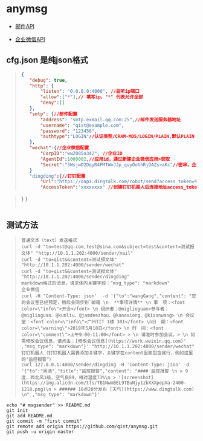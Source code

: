 # anymsg

- [邮件API](https://github.com/qist/anymsg/blob/master/email/README.md)

- [企业微信API](https://github.com/qist/anymsg/blob/master/wechat/README.md)

## cfg.json 是纯json格式

> ```json
>{
>    "debug": true,
>    "http": {
>        "listen": "0.0.0.0:4000", //监听ip端口
>        "allow":["*"],// 填写ip，"*" 代表允许全部
>        "deny":[]
>    },
>    "smtp": {//邮件配置
>        "address": "smtp.exmail.qq.com:25",//邮件发送服务器地址
>        "username": "qist@example.com",
>        "password": "123456",
>        "authtype":"LOGIN"//认证类型/CRAM-MD5/LOGIN/PLAIN,默认PLAIN
>    },
>    "wechat":{//企业微信配置
>        "CorpID":"ww2085a342", //企业ID
>        "AgentId":1000002,//应用id，通过新建企业微信应用>获取
>        "Secret":"5WsjwD2DqyR4PMTWnJJp_qvyOothRjDAZs>aKc"//密串，企业微信应用中可以得到
>    }
>    "dingding":{//钉钉配置
>        "Url":"https://oapi.dingtalk.com/robot/send?access_token=%s", //钉钉机器人连接地址
>        "AccessToken":"xxxxxxxx" //创建钉钉机器人后连接地址access_token后面的字符串

>    }
>}
>```

## 测试方法

>```shell
>普通文本（text）发送格式
>curl -d "to=test@qq.com,test@sina.com&subject=test&content=测试报文体" "http://10.1.1.202:4000/sender/mail"
>curl -d "to=qist&&content=测试报文体" "http://10.1.1.202:4000/sender/wechat"
>curl -d "to=qist&&content=测试报文体" "http://10.1.1.202:4000/sender/dingding"
>markdown格式的消息，请求体内关键字段："msg_type": "markdown"
>企业微信
>curl -H 'Content-Type: json'  -d '{"to":"wangGang","content": "您的会议室已经预定，稍后会同步到`邮箱 \n  **事项详情** \n 事　项：<font color=\"info\">开会</font> \n 组织者：@miglioguan>参与者：@miglioguan、@kunliu、@jamdeezhou、@kanexiong、@kisonwang> \n 会议室：<font color=\"info\">广州TIT 1楼 301</font> \n日　期：<font color=\"warning\">2018年5月18日</font> \n 时　间：<font color=\"comment\">上午9:00-11:00</font> > \n 请准时参加会议。> \n 如需修改会议信息，请点击：[修改会议信息](https://work.weixin.qq.com)" ,"msg_type": "markdown"}' "http://10.1.1.202:4000/sender/wechat"
>钉钉机器人（钉钉机器人需要添加关键字，关键字在content里面包含就行，例如这里的"监控报警"）
>curl 127.0.0.1:4000/sender/dingding -H 'Content-Type: json' -d '{"to":"周浩","title":"监控报警","content": "#### 监控报警 \n > 9度，西北风1级，空气良89，相对温度73%\n > ![screenshot](https://img.alicdn.com/tfs/TB1NwmBEL9TBuNjy1zbXXXpepXa-2400-1218.png)\n > ###### 10点20分发布 [天气](https://www.dingtalk.com) \n" ,"msg_type": "markdown"}'
>```

```git
echo "# msgsender" >> README.md
git init
git add README.md
git commit -m "first commit"
git remote add origin https://github.com/qist/anymsg.git
git push -u origin master
```

